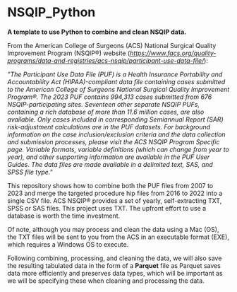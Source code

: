 # NSQIP_Python
**A template to use Python to combine and clean NSQIP data.**

From the American College of Surgeons (ACS) National Surgical Quality Improvement Program (NSQIP®) website (*https://www.facs.org/quality-programs/data-and-registries/acs-nsqip/participant-use-data-file/*):

*"The Participant Use Data File (PUF) is a Health Insurance Portability and Accountability Act (HIPAA)-compliant data file containing cases submitted to the American College of   Surgeons National Surgical Quality Improvement Program®.
The 2023 PUF contains 994,313 cases submitted from 676 NSQIP-participating sites. Seventeen other separate NSQIP PUFs, containing a rich database of more than 11.6 million       cases, are also available. Only cases included in corresponding Semiannual Report (SAR) risk-adjustment calculations are in the PUF datasets. For background information on the   case inclusion/exclusion criteria and the data collection and submission processes, please visit the ACS NSQIP Program Specific page. Variable formats, variable definitions     (which can change from year to year), and other supporting information are available in the PUF User Guides. The data files are made available in a delimited text, SAS, and      SPSS file type."*

This repository shows how to combine both the PUF files from 2007 to 2023 and merge the targeted procedure hip files from 2016 to 2022 into a single CSV file. ACS NSQIP® provides a set of yearly, self-extracting TXT, SPSS or SAS files. This project uses TXT. The upfront effort to use a database is worth the time investment.

Of note, although you may process and clean the data using a Mac (OS), the TXT files will be sent to you from the ACS in an executable format (EXE), which requires a Windows OS to execute.

Following combining, processing, and cleaning the data, we will also save the resulting tabulated data in the form of a **Parquet** file as Parquet saves data more efficiently and preserves data types, which will be important as we will be specifying these when cleaning and processing the data.
